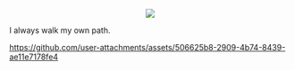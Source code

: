 
<p align="center">
<img src="https://img.wattpad.com/8e20cf0dcf8611918ebe032b2bf09a398d608c63/68747470733a2f2f73332e616d617a6f6e6177732e636f6d2f776174747061642d6d656469612d736572766963652f53746f7279496d6167652f5a6a674a444b5370595356696d413d3d2d3532343839333632302e313530626336333765343839363661653838353535363934343139322e676966" align="center"  />
</p>

I always walk my own path.

https://github.com/user-attachments/assets/506625b8-2909-4b74-8439-ae11e7178fe4

